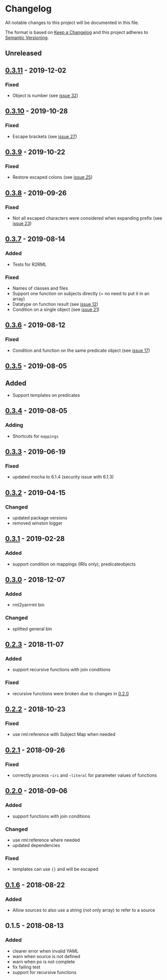# Changelog

All notable changes to this project will be documented in this file.

The format is based on [Keep a Changelog](http://keepachangelog.com/en/1.0.0/)
and this project adheres to [Semantic Versioning](http://semver.org/spec/v2.0.0.html).

## Unreleased

## [0.3.11] - 2019-12-02

### Fixed
- Object is number (see [issue 32](https://github.com/RMLio/yarrrml-parser/issues/32))

## [0.3.10] - 2019-10-28

### Fixed
- Escape brackets (see [issue 27](https://github.com/RMLio/yarrrml-parser/issues/27))

## [0.3.9] - 2019-10-22

### Fixed
- Restore escaped colons (see [issue 25](https://github.com/RMLio/yarrrml-parser/issues/25))

## [0.3.8] - 2019-09-26

### Fixed
- Not all escaped characters were considered when expanding prefix (see [issue 23](https://github.com/RMLio/yarrrml-parser/issues/23))

## [0.3.7] - 2019-08-14

### Added
- Tests for R2RML

### Fixed
- Names of classes and files
- Support one function on subjects directly (= no need to put it in an array)
- Datatype on function result (see [issue 12](https://github.com/RMLio/yarrrml-parser/issues/12))
- Condition on a single object (see [issue 21](https://github.com/RMLio/yarrrml-parser/issues/21))

## [0.3.6] - 2019-08-12

### Fixed
- Condition and function on the same predicate object (see [issue 17](https://github.com/RMLio/yarrrml-parser/issues/17))

## [0.3.5] - 2019-08-05

## Added
- Support templates on predicates

## [0.3.4] - 2019-08-05

### Adding
- Shortcuts for `mappings`

## [0.3.3] - 2019-06-19

### Fixed
- updated mocha to 6.1.4 (security issue with 6.1.3)

## [0.3.2] - 2019-04-15

### Changed
- updated package versions
- removed winston logger

## [0.3.1] - 2019-02-28

### Added
- support condition on mappings (IRIs only), predicateobjects

## [0.3.0] - 2018-12-07

### Added
- rml2yarrrml bin

### Changed
- splitted general bin

## [0.2.3] - 2018-11-07

### Added
- support recursive functions with join conditions

### Fixed
- recursive functions were broken due to changes in [0.2.0]

## [0.2.2] - 2018-10-23

### Fixed
- use rml:reference with Subject Map when needed

## [0.2.1] - 2018-09-26

### Fixed
- correctly process `~iri` and `~literal` for parameter values of functions

## [0.2.0] - 2018-09-06

### Added
- support functions with join conditions

### Changed
- use rml:reference where needed
- updated dependencies

### Fixed
- templates can use `{}` and will be escaped

## [0.1.6] - 2018-08-22

### Added
- Allow sources to also use a string (not only array) to refer to a source

## 0.1.5 - 2018-08-13

### Added
- clearer error when invalid YAML
- warn when source is not defined
- warn when po is not complete
- fix failing test
- support for recursive functions

[0.3.11]: https://github.com/RMLio/yarrrml-parser/compare/v0.3.10...v0.3.11
[0.3.10]: https://github.com/RMLio/yarrrml-parser/compare/v0.3.9...v0.3.10
[0.3.9]: https://github.com/RMLio/yarrrml-parser/compare/v0.3.8...v0.3.9
[0.3.8]: https://github.com/RMLio/yarrrml-parser/compare/v0.3.7...v0.3.8
[0.3.7]: https://github.com/RMLio/yarrrml-parser/compare/v0.3.6...v0.3.7
[0.3.6]: https://github.com/RMLio/yarrrml-parser/compare/v0.3.5...v0.3.6
[0.3.5]: https://github.com/RMLio/yarrrml-parser/compare/v0.3.4...v0.3.5
[0.3.4]: https://github.com/RMLio/yarrrml-parser/compare/v0.3.3...v0.3.4
[0.3.3]: https://github.com/RMLio/yarrrml-parser/compare/v0.3.2...v0.3.3
[0.3.2]: https://github.com/RMLio/yarrrml-parser/compare/v0.3.1...v0.3.2
[0.3.1]: https://github.com/RMLio/yarrrml-parser/compare/v0.3.0...v0.3.1
[0.3.0]: https://github.com/RMLio/yarrrml-parser/compare/v0.2.3...v0.3.0
[0.2.3]: https://github.com/RMLio/yarrrml-parser/compare/v0.2.2...v0.2.3
[0.2.2]: https://github.com/RMLio/yarrrml-parser/compare/v0.2.1...v0.2.2
[0.2.1]: https://github.com/RMLio/yarrrml-parser/compare/v0.2.0...v0.2.1
[0.2.0]: https://github.com/RMLio/yarrrml-parser/compare/v0.1.6...v0.2.0
[0.1.6]: https://github.com/RMLio/yarrrml-parser/compare/v0.1.5...v0.1.6
